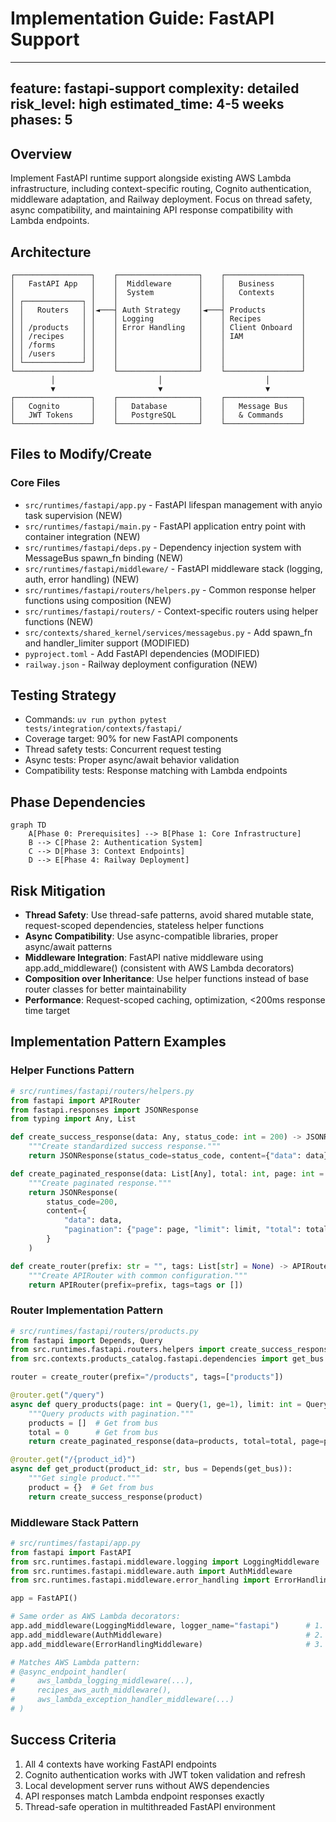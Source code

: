 # Implementation Guide: FastAPI Support

---
feature: fastapi-support
complexity: detailed
risk_level: high
estimated_time: 4-5 weeks
phases: 5
---

## Overview
Implement FastAPI runtime support alongside existing AWS Lambda infrastructure, including context-specific routing, Cognito authentication, middleware adaptation, and Railway deployment. Focus on thread safety, async compatibility, and maintaining API response compatibility with Lambda endpoints.

## Architecture
```
┌─────────────────┐    ┌──────────────────┐    ┌─────────────────┐
│   FastAPI App   │    │  Middleware      │    │   Business      │
│                 │    │  System          │    │   Contexts      │
│ ┌─────────────┐ │    │                  │    │                 │
│ │   Routers   │ │◄───┤ Auth Strategy    │◄───┤ Products        │
│ │             │ │    │ Logging          │    │ Recipes         │
│ │ /products   │ │    │ Error Handling   │    │ Client Onboard  │
│ │ /recipes    │ │    │                  │    │ IAM             │
│ │ /forms      │ │    │                  │    │                 │
│ │ /users      │ │    │                  │    │                 │
│ └─────────────┘ │    │                  │    │                 │
└─────────────────┘    └──────────────────┘    └─────────────────┘
         │                       │                       │
         ▼                       ▼                       ▼
┌─────────────────┐    ┌──────────────────┐    ┌─────────────────┐
│   Cognito       │    │   Database       │    │   Message Bus   │
│   JWT Tokens    │    │   PostgreSQL     │    │   & Commands    │
└─────────────────┘    └──────────────────┘    └─────────────────┘
```

## Files to Modify/Create
### Core Files
- `src/runtimes/fastapi/app.py` - FastAPI lifespan management with anyio task supervision (NEW)
- `src/runtimes/fastapi/main.py` - FastAPI application entry point with container integration (NEW)
- `src/runtimes/fastapi/deps.py` - Dependency injection system with MessageBus spawn_fn binding (NEW)
- `src/runtimes/fastapi/middleware/` - FastAPI middleware stack (logging, auth, error handling) (NEW)
- `src/runtimes/fastapi/routers/helpers.py` - Common response helper functions using composition (NEW)
- `src/runtimes/fastapi/routers/` - Context-specific routers using helper functions (NEW)
- `src/contexts/shared_kernel/services/messagebus.py` - Add spawn_fn and handler_limiter support (MODIFIED)
- `pyproject.toml` - Add FastAPI dependencies (MODIFIED)
- `railway.json` - Railway deployment configuration (NEW)

## Testing Strategy
- Commands: `uv run python pytest tests/integration/contexts/fastapi/`
- Coverage target: 90% for new FastAPI components
- Thread safety tests: Concurrent request testing
- Async tests: Proper async/await behavior validation
- Compatibility tests: Response matching with Lambda endpoints

## Phase Dependencies
```mermaid
graph TD
    A[Phase 0: Prerequisites] --> B[Phase 1: Core Infrastructure]
    B --> C[Phase 2: Authentication System]
    C --> D[Phase 3: Context Endpoints]
    D --> E[Phase 4: Railway Deployment]
```

## Risk Mitigation
- **Thread Safety**: Use thread-safe patterns, avoid shared mutable state, request-scoped dependencies, stateless helper functions
- **Async Compatibility**: Use async-compatible libraries, proper async/await patterns
- **Middleware Integration**: FastAPI native middleware using app.add_middleware() (consistent with AWS Lambda decorators)
- **Composition over Inheritance**: Use helper functions instead of base router classes for better maintainability
- **Performance**: Request-scoped caching, optimization, <200ms response time target

## Implementation Pattern Examples

### Helper Functions Pattern
```python
# src/runtimes/fastapi/routers/helpers.py
from fastapi import APIRouter
from fastapi.responses import JSONResponse
from typing import Any, List

def create_success_response(data: Any, status_code: int = 200) -> JSONResponse:
    """Create standardized success response."""
    return JSONResponse(status_code=status_code, content={"data": data})

def create_paginated_response(data: List[Any], total: int, page: int = 1, limit: int = 50) -> JSONResponse:
    """Create paginated response."""
    return JSONResponse(
        status_code=200,
        content={
            "data": data,
            "pagination": {"page": page, "limit": limit, "total": total, "pages": (total + limit - 1) // limit}
        }
    )

def create_router(prefix: str = "", tags: List[str] = None) -> APIRouter:
    """Create APIRouter with common configuration."""
    return APIRouter(prefix=prefix, tags=tags or [])
```

### Router Implementation Pattern
```python
# src/runtimes/fastapi/routers/products.py
from fastapi import Depends, Query
from src.runtimes.fastapi.routers.helpers import create_success_response, create_paginated_response, create_router
from src.contexts.products_catalog.fastapi.dependencies import get_bus

router = create_router(prefix="/products", tags=["products"])

@router.get("/query")
async def query_products(page: int = Query(1, ge=1), limit: int = Query(50, ge=1, le=100), bus = Depends(get_bus)):
    """Query products with pagination."""
    products = []  # Get from bus
    total = 0      # Get from bus
    return create_paginated_response(data=products, total=total, page=page, limit=limit)

@router.get("/{product_id}")
async def get_product(product_id: str, bus = Depends(get_bus)):
    """Get single product."""
    product = {}  # Get from bus
    return create_success_response(product)
```

### Middleware Stack Pattern
```python
# src/runtimes/fastapi/app.py
from fastapi import FastAPI
from src.runtimes.fastapi.middleware.logging import LoggingMiddleware
from src.runtimes.fastapi.middleware.auth import AuthMiddleware
from src.runtimes.fastapi.middleware.error_handling import ErrorHandlingMiddleware

app = FastAPI()

# Same order as AWS Lambda decorators:
app.add_middleware(LoggingMiddleware, logger_name="fastapi")      # 1. Logging (outermost)
app.add_middleware(AuthMiddleware)                                # 2. Authentication  
app.add_middleware(ErrorHandlingMiddleware)                       # 3. Error handling (innermost)

# Matches AWS Lambda pattern:
# @async_endpoint_handler(
#     aws_lambda_logging_middleware(...),
#     recipes_aws_auth_middleware(),
#     aws_lambda_exception_handler_middleware(...)
# )
```

## Success Criteria
1. All 4 contexts have working FastAPI endpoints
2. Cognito authentication works with JWT token validation and refresh
3. Local development server runs without AWS dependencies
4. API responses match Lambda endpoint responses exactly
5. Thread-safe operation in multithreaded FastAPI environment

